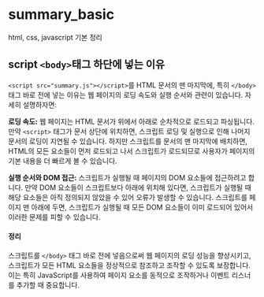 # summary_basic

html, css, javascript 기본 정리

## script `<body>`태그 하단에 넣는 이유

`<script src="summary.js"></script>`를 HTML 문서의 맨 마지막에, 특히 `</body>` 태그 바로 전에 넣는 이유는 웹 페이지의 로딩 속도와 실행 순서와 관련이 있습니다. 자세히 설명하자면:

**로딩 속도:** 웹 페이지는 HTML 문서가 위에서 아래로 순차적으로 로드되고 파싱됩니다. 만약 `<script>` 태그가 문서 상단에 위치하면, 스크립트 로딩 및 실행으로 인해 나머지 문서의 로딩이 지연될 수 있습니다. 하지만 스크립트를 문서의 맨 마지막에 배치하면, HTML의 모든 요소들이 먼저 로드되고 나서 스크립트가 로드되므로 사용자가 페이지의 기본 내용을 더 빠르게 볼 수 있습니다.

**실행 순서와 DOM 접근:** 스크립트가 실행될 때 페이지의 DOM 요소들에 접근하려고 합니다. 만약 DOM 요소들이 스크립트보다 아래에 위치해 있다면, 스크립트가 실행될 때 해당 요소들은 아직 정의되지 않았을 수 있어 오류가 발생할 수 있습니다. 스크립트를 페이지 맨 아래에 두면, 스크립트가 실행될 때 모든 DOM 요소들이 이미 로드되어 있어서 이러한 문제를 피할 수 있습니다.

#### 정리

스크립트를 `</body>` 태그 바로 전에 넣음으로써 웹 페이지의 로딩 성능을 향상시키고, 스크립트가 모든 HTML 요소들을 정상적으로 참조하고 조작할 수 있도록 보장합니다. 이는 특히 JavaScript를 사용하여 페이지 요소를 동적으로 조작하거나 이벤트 리스너를 추가할 때 중요합니다.
